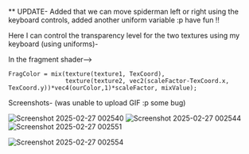** UPDATE-
Added that we can move spiderman left or right using the keyboard controls, added another uniform variable :p have fun !!

Here I can control the transparency level for the two textures using my keyboard (using uniforms)- 

In the fragment shader-->

	FragColor = mix(texture(texture1, TexCoord),
					texture(texture2, vec2(scaleFactor-TexCoord.x, TexCoord.y))*vec4(ourColor,1)*scaleFactor, mixValue);

Screenshots- (was unable to upload GIF :p some bug)

![Screenshot 2025-02-27 002540](https://github.com/user-attachments/assets/647b79f9-904a-47ac-a23a-725aa38393e5)
![Screenshot 2025-02-27 002544](https://github.com/user-attachments/assets/83395292-5b7d-4207-ac30-deb84b18c0e7)
![Screenshot 2025-02-27 002551](https://github.com/user-attachments/assets/79f6b97f-87a0-42e4-b0e5-d616fe0bb9ee)

![Screenshot 2025-02-27 002554](https://github.com/user-attachments/assets/47eaefb0-2f34-4f77-8b3a-62ab27f5f079)

